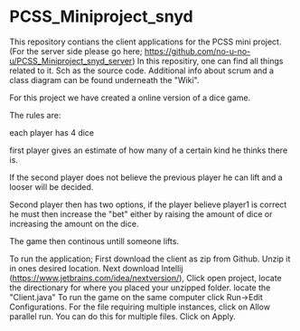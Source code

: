# PCSS_Miniproject_snyd
This repository contians the client applications for the PCSS mini project. (For the server side please go here; https://github.com/no-u-no-u/PCSS_Miniproject_snyd_server) In this repositiry, one can find all things related to it. Sch as the source code. Additional info about scrum and a class diagram can be found underneath the "Wiki".

For this project we have created a online version of a dice game.

The rules are:

each player has 4 dice

first player gives an estimate of how many of a certain kind he thinks there is.

If the second player does not believe the previous player he can lift and a looser will be decided.

Second player then has two options, if the player believe player1 is correct he must then increase the "bet" either by raising the amount of dice or increasing the amount on the dice.

The game then continous untill someone lifts.

To run the application; First download the client as zip from Github. Unzip it in ones desired location. Next download Intellij (https://www.jetbrains.com/idea/nextversion/), Click open project, locate the directionary for where you placed your unzipped folder. locate the "Client.java"
To run the game on the same computer click Run->Edit Configurations. For the file requiring multiple instances, click on Allow parallel run. You can do this for multiple files. Click on Apply.
